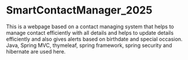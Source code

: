 # SmartContactManager_2025
This is a webpage based on a contact managing system that helps to manage contact efficiently with all details and helps to update details efficiently and also gives alerts based on birthdate and special occasion. Java, Spring MVC, thymeleaf, spring framework, spring security and hibernate are used here.
